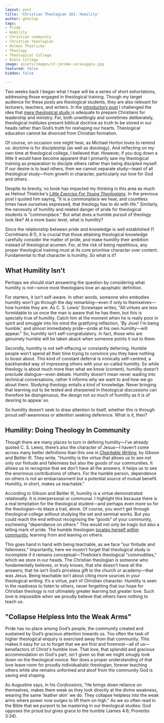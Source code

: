 ```yaml
---
layout: post
title: 'Christian Theologian 101: Humility'
author: gheslop
tags:
- Pride
- Humility
- Christian community
- Christian theologian
- Helmut Thielicke
- Theology
- Theological College
- Bible College
image: assets/images/st-jerome-caravaggio.jpg
featured: false
hidden: false

---
```

Two weeks back I began what I hope will be a series of short exhortations, addressing those engaged in theological training. Though my target audience for these posts are theological students, they are also relevant for lecturers, teachers, and writers. In the [introductory post](https://rekindle.co.za/content/2022-02-02-character-of-a-theologian "Pursue Character") I challenged the idea that [mere theological study ](https://rekindle.co.za/content/some-dangers-of-theological-study/ "Dangers of Theological Study")is adequate to prepare Christians for leadership and ministry. For, both unwittingly and sometimes deliberately, theological institutes present biblical doctrine as truth to be stored in our heads rather than God’s truth for reshaping our hearts. Theological education cannot be divorced from Christian formation.

Of course, on occasion one might hear, as Michael Horton loves to remind us: doctrine is for discipleship (as well as doxology). And reflecting on my own time at theological college, I believed that. However, if you dug down a little it would have become apparent that I primarily saw my theological training as preparation to disciple others rather than being discipled myself. If our desire is to lead others, then we cannot separate study—least of all theological study—from growth in character, particularly our love for God and others.

Despite its brevity, no book has impacted my thinking in this area as much as Helmut Thielicke's [_Little Exercise For Young Theologians_](http://pmoser.sites.luc.edu/thielickearchive/Thielicke%20Exercise-for-young-theologians%201962.pdf "Free PDF"). In the previous post I quoted him saying, "It is a commonplace we hear, and countless times have ourselves expressed, that theology has to do with life." Similarly, the necessity of humility and related danger of pride for theological students is "commonplace." But what does a humble pursuit of theology look like? At a more basic level, what is humility?

Since the relationship between pride and knowledge is well established (1 Corinthians 8:1), it is crucial that those attaining theological knowledge carefully consider the matter of pride, and make humility their ambition instead of theological acumen. For, at the risk of being repetitious, any proper theological training must at its core prioritise character over content. Fundamental to that character is humility. So what is it?

## What Humility Isn't

Perhaps we should start answering the question by considering what humility is not—since most theologians love an apophatic definition.

For starters, it isn’t self-aware. In other words, someone who embodies humility won’t go through the day remarking—even if only to themselves—how humble they are. As C. S. Lewis’ Screwtape writes, "All virtues are less formidable to us once the man is aware that he has them, but this is specially true of humility. Catch him at the moment when he is really poor in spirit and smuggle into his mind the gratifying reflection, 'By Jove! I'm being humble,' and almost immediately pride—pride at his own humility—will appear." So, humility isn’t self-congratulatory. In fact, those who are genuinely humble will be taken aback when someone points it out to them.

Secondly, humility is not self-effacing or constantly deferring. Humble people won’t spend all their time trying to convince you they have nothing to boast about. This kind of constant deferral is ironically self-centred, a backhanded way of impressing others with your so-called humility. So while theology is about much more than what we know (content), humility doesn’t preclude dialogue—even debate. Humility doesn’t mean never wading into technical conversations, rather it informs why we want to and how we go about them. Studying theology entails a kind of knowledge. Never bringing that learning out to be tested and sharpened in theological discussions can therefore be disingenuous, the design not so much of humility as it is of desiring to appear so.

So humility doesn’t seek to draw attention to itself, whether this is through proud self-awareness or attention seeking deference. What is it, then?

## Humility: Doing Theology In Community

Though there are many places to turn in defining humility—I’ve already quoted C. S. Lewis, there’s also the character of Jesus—I haven’t come across many better definitions than this one in [_Charitable Writing_](https://africa.thegospelcoalition.org/reviews/charitable-writing-is-about-character-not-style/ "TGCA Review: Charitable Writing"), by Gibson and Beitler III. They write, "Humility is the virtue that allows us to see not only our finitude and fallenness but also the goods of our communities. It allows us to recognise that we don’t have all the answers. It helps us to see the enormous contributions of others. For the humble person, dependence on others is not an embarrassment but a potential source of mutual benefit. Humility, in short, makes us teachable."

According to Gibson and Beitler III, humility is a virtue demonstrated relationally. It is interpersonal or communal. I highlight this because there is a real temptation for the theological student—and perhaps even more so for the theologian—to blaze a trail, alone. Of course, you won’t get through theological college without studying the set and seminal works. But you could reach the end without recognising the “goods” of your community, eschewing "dependance on others." This would not only be tragic but also a telling mark of pride. The humble theologian [locates herself within community](https://rekindle.co.za/content/2021-12-02-trinity "God's Threeness and Human Community"), learning from and leaning on others.

This goes hand in hand with being teachable, as we face "our finitude and fallenness." Importantly, here we mustn’t forget that theological study is incomplete if it remains conceptual—Thielicke’s theological "commodities," which we store in our heads. The Christian theologian is someone who fundamentally believes, or truly knows, that she doesn’t have all the answers; that he isn’t God’s priceless gift to the church or academy—that was Jesus. Being teachable isn’t about citing more sources in your theological writing. It’s a virtue, part of Christian character. Humility is seen in the readiness to listen to others, never forgetting that our hope for Christian theology is not ultimately greater learning but greater love. Such love is impossible when we proudly believe that others have nothing to teach us.

## "Collapse Helpless Into the Weak Arms"

Pride has no place among God’s people, the community created and sustained by God’s gracious attention towards us. Too often the task of higher theological enquiry is exercised away from that community. This makes it easy for us to forget that we are first and foremost—all of us—benefactors of Christ's humble love. That love, that splendid and gracious accommodation on God's part, isn't given so that we might smugly look down on the theological novice. Nor does a proper understanding of that love leave room for proudly individualistic theologian, forever teaching others while she remains unformed and aloof from the community God is saving and shaping.

As Augustine says, in his _Confessions_, "He brings down reliance on themselves, makes them weak as they look directly at the divine weakness, wearing the same 'leather skin' we do. They collapse helpless into the weak arms where power now surges to lift them on high." As we so often read in the Bible that we purport to be mastering in our theological studies: God opposes the proud but gives grace to the humble (James 4:6; Proverbs 3:34).